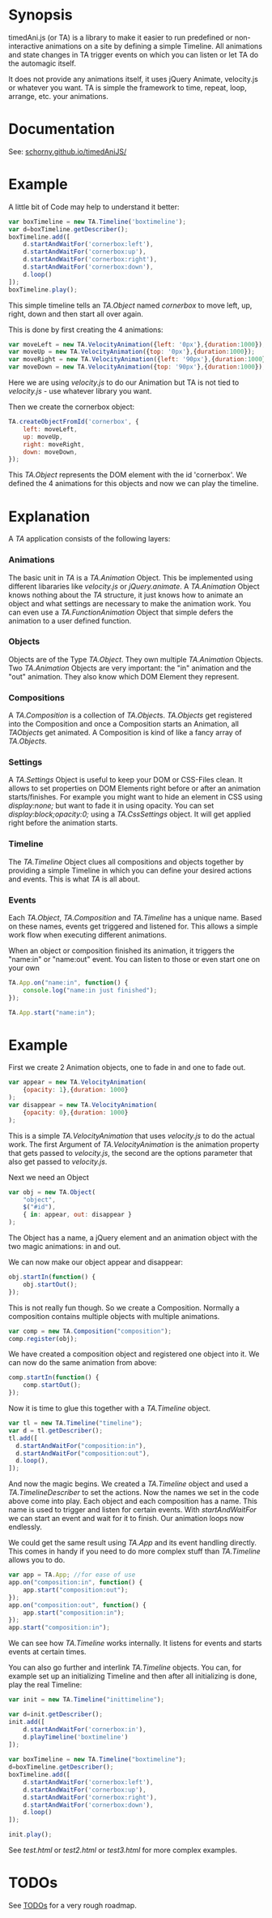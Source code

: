 # Synopsis

timedAni.js (or TA) is a library to make it easier to run predefined or non-interactive animations on a site by defining a simple Timeline. All animations and state changes in TA trigger events on which you can listen or let TA do the automagic itself.

It does not provide any animations itself, it uses jQuery Animate, velocity.js or whatever you want. TA is simple the framework to time, repeat, loop, arrange, etc. your animations.

# Documentation
See: [schorny.github.io/timedAniJS/](http://schorny.github.io/timedAniJS/)

# Example

A little bit of Code may help to understand it better:
```javascript
var boxTimeline = new TA.Timeline('boxtimeline');
var d=boxTimeline.getDescriber();
boxTimeline.add([
    d.startAndWaitFor('cornerbox:left'),
    d.startAndWaitFor('cornerbox:up'),
    d.startAndWaitFor('cornerbox:right'),
    d.startAndWaitFor('cornerbox:down'),
    d.loop()
]);
boxTimeline.play();
```
This simple timeline tells an *TA.Object* named *cornerbox* to move left, up, right, down and then start all over again.

This is done by first creating the 4 animations:
```javascript
var moveLeft = new TA.VelocityAnimation({left: '0px'},{duration:1000});
var moveUp = new TA.VelocityAnimation({top: '0px'},{duration:1000});
var moveRight = new TA.VelocityAnimation({left: '90px'},{duration:1000});
var moveDown = new TA.VelocityAnimation({top: '90px'},{duration:1000});
```
Here we are using *velocity.js* to do our Animation but TA is not tied to *velocity.js* - use whatever library you want.

Then we create the cornerbox object:
```javascript
TA.createObjectFromId('cornerbox', {
    left: moveLeft,
    up: moveUp,
    right: moveRight,
    down: moveDown,
});
```

This *TA.Object* represents the DOM element with the id 'cornerbox'. We defined the 4 animations for this objects and now we can play the timeline.

# Explanation

A *TA* application consists of the following layers:

### Animations
The basic unit in *TA* is a *TA.Animation* Object. This be implemented using different libararies like *velocity.js* or *jQuery.animate*. A *TA.Animation* Object knows nothing about the *TA* structure, it just knows how to animate an object and what settings are necessary to make the animation work. You can even use a *TA.FunctionAnimation* Object that simple defers the animation to a user defined function.

### Objects
Objects are of the Type *TA.Object*. They own multiple *TA.Animation* Objects. Two *TA.Animation* Objects are very important: the "in" animation and the "out" animation. They also know which DOM Element they represent.

### Compositions
A *TA.Composition* is a collection of *TA.Object*s. *TA.Objects* get registered into the Composition and once a Composition starts an Animation, all *TAObject*s get animated. A Composition is kind of like a fancy array of *TA.Objects*.

### Settings
A *TA.Settings* Object is useful to keep your DOM or CSS-Files clean. It allows to set properties on DOM Elements right before or after an animation starts/finishes. For example you might want to hide an element in CSS using *display:none;* but want to fade it in using opacity. You can set *display:block;opacity:0;* using a *TA.CssSettings* object. It will get applied right before the animation starts.

### Timeline
The *TA.Timeline* Object clues all compositions and objects together by providing a simple Timeline in which you can define your desired actions and events. This is what *TA* is all about.

### Events
Each *TA.Object*, *TA.Composition* and *TA.Timeline* has a unique name. Based on these names, events get triggered and listened for. This allows a simple work flow when executing different animations.

When an object or composition finished its animation, it triggers the "name:in" or "name:out" event. You can listen to those or even start one on your own 
```Javascript
TA.App.on("name:in", function() {
	console.log("name:in just finished");
});

TA.App.start("name:in");
```

# Example

First we create 2 Animation objects, one to fade in and one to fade out.
```Javascript
var appear = new TA.VelocityAnimation(
    {opacity: 1},{duration: 1000}
);
var disappear = new TA.VelocityAnimation(
    {opacity: 0},{duration: 1000}
);
```
This is a simple *TA.VelocityAnimation* that uses *velocity.js* to do the actual work. The first Argument of *TA.VelocityAnimation* is the animation property that gets passed to *velocity.js*, the second are the options parameter that also get passed to *velocity.js*.

Next we need an Object
```Javascript
var obj = new TA.Object(
    "object",
    $("#id"),
    { in: appear, out: disappear }
);
```

The Object has a name, a jQuery element and an animation object with the two magic animations: in and out.

We can now make our object appear and disappear:
```Javascript
obj.startIn(function() {
    obj.startOut();
});
```
This is not really fun though. So we create a Composition. Normally a composition contains multiple objects with multiple animations.
```Javascript
var comp = new TA.Composition("composition");
comp.register(obj);
```
We have created a composition object and registered one object into it. We can now do the same animation from above:
```Javascript
comp.startIn(function() {
    comp.startOut();
});
```
Now it is time to glue this together with a *TA.Timeline* object.
```Javascript
var tl = new TA.Timeline("timeline");
var d = tl.getDescriber();
tl.add([
  d.startAndWaitFor("composition:in"),
  d.startAndWaitFor("composition:out"),
  d.loop(),
]);
```
And now the magic begins. We created a *TA.Timeline* object and used a *TA.TimelineDescriber* to set the actions. Now the names we set in the code above come into play. Each object and each composition has a name. This name is used to trigger and listen for certain events. With *startAndWaitFor* we can start an event and wait for it to finish. Our animation loops now endlessly.

We could get the same result using *TA.App* and its event handling directly. This comes in handy if you need to do more complex stuff than *TA.Timeline* allows you to do.
```Javascript
var app = TA.App; //for ease of use
app.on("composition:in", function() {
    app.start("composition:out");
});
app.on("composition:out", function() {
    app.start("composition:in");
});
app.start("composition:in");
```
We can see how *TA.Timeline* works internally. It listens for events and starts events at certain times.

You can also go further and interlink *TA.Timeline* objects. You can, for example set up an initializing Timeline and then after all initializing is done, play the real Timeline:
```Javascript
var init = new TA.Timeline("inittimeline");

var d=init.getDescriber();
init.add([
	d.startAndWaitFor('cornerbox:in'),
	d.playTimeline('boxtimeline')
]);
            
var boxTimeline = new TA.Timeline("boxtimeline");
d=boxTimeline.getDescriber();
boxTimeline.add([
	d.startAndWaitFor('cornerbox:left'),
	d.startAndWaitFor('cornerbox:up'),
	d.startAndWaitFor('cornerbox:right'),
	d.startAndWaitFor('cornerbox:down'),
	d.loop()
]);

init.play();
```

See *test.html* or *test2.html* or *test3.html* for more complex examples.

# TODOs

See [TODOs](TODO.md) for a very rough roadmap.
